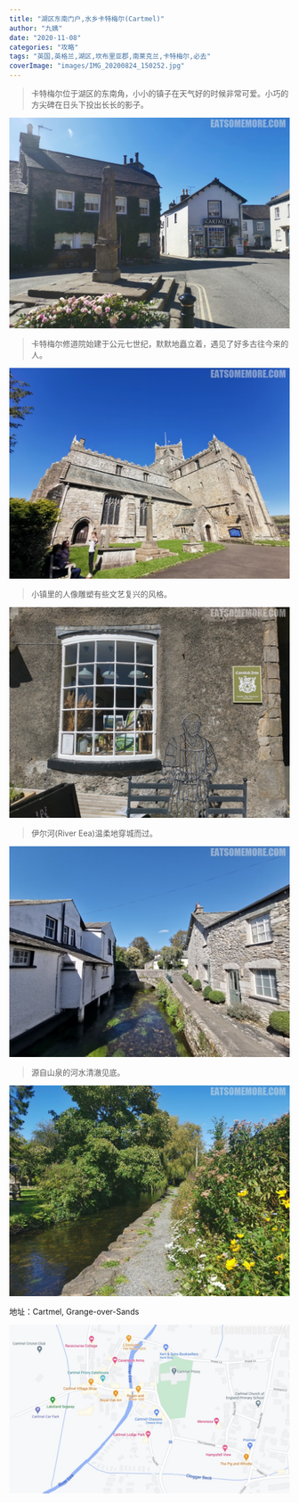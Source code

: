 ```yaml
---
title: "湖区东南门户,水乡卡特梅尔(Cartmel)"
author: "九姨"
date: "2020-11-08"
categories: "攻略"
tags: "英国,英格兰,湖区,坎布里亚郡,南莱克兰,卡特梅尔,必去"
coverImage: "images/IMG_20200824_150252.jpg"
---
```


>卡特梅尔位于湖区的东南角，小小的镇子在天气好的时候非常可爱。小巧的方尖碑在日头下投出长长的影子。

![Cartmel](images/IMG_20200824_145158.jpg)

>卡特梅尔修道院始建于公元七世纪，默默地矗立着，遇见了好多古往今来的人。

![Cartmel Priory](images/IMG_20200824_144043.jpg)

>小镇里的人像雕塑有些文艺复兴的风格。

![Cartmel](images/IMG_20200824_145108.jpg)

>伊尔河(River Eea)温柔地穿城而过。

![Cartmel](images/IMG_20200824_145401.jpg)

>源自山泉的河水清澈见底。

![Cartmel](images/IMG_20200824_150252.jpg)


地址：Cartmel, Grange-over-Sands

![Cartmel](images/cartmel.jpg)